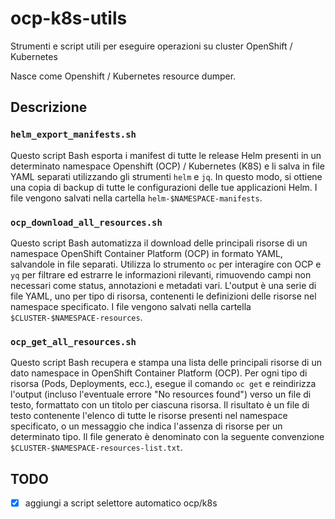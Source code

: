 # ocp-k8s-utils

Strumenti e script utili per eseguire operazioni su cluster OpenShift / Kubernetes

Nasce come Openshift / Kubernetes resource dumper.

## Descrizione

### `helm_export_manifests.sh`

Questo script Bash esporta i manifest di tutte le release Helm presenti in un determinato namespace Openshift (OCP) / Kubernetes (K8S) e li salva in file YAML separati utilizzando gli strumenti `helm` e `jq`. In questo modo, si ottiene una copia di backup di tutte le configurazioni delle tue applicazioni Helm. I file vengono salvati nella cartella `helm-$NAMESPACE-manifests`.

### `ocp_download_all_resources.sh`

Questo script Bash automatizza il download delle principali risorse di un namespace OpenShift Container Platform (OCP) in formato YAML, salvandole in file separati.  Utilizza lo strumento `oc` per interagire con OCP e `yq` per filtrare ed estrarre le informazioni rilevanti, rimuovendo campi non necessari come status, annotazioni e metadati vari. L'output è una serie di file YAML, uno per tipo di risorsa, contenenti le definizioni delle risorse nel namespace specificato. I file vengono salvati nella cartella `$CLUSTER-$NAMESPACE-resources`.

### `ocp_get_all_resources.sh`

Questo script Bash recupera e stampa una lista delle principali risorse di un dato namespace in OpenShift Container Platform (OCP). Per ogni tipo di risorsa (Pods, Deployments, ecc.), esegue il comando `oc get` e reindirizza l'output (incluso l'eventuale errore "No resources found") verso un file di testo, formattato con un titolo per ciascuna risorsa. Il risultato è un file di testo contenente l'elenco di tutte le risorse presenti nel namespace specificato, o un messaggio che indica l'assenza di risorse per un determinato tipo. Il file generato è denominato con la seguente convenzione `$CLUSTER-$NAMESPACE-resources-list.txt`.


## TODO

- [x] aggiungi a script selettore automatico ocp/k8s
